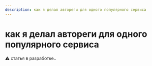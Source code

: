 ```yaml
---
description: как я делал автореги для одного популярного сервиса
---
```


# как я делал автореги для одного популярного сервиса

⚠️ статья в разработке..